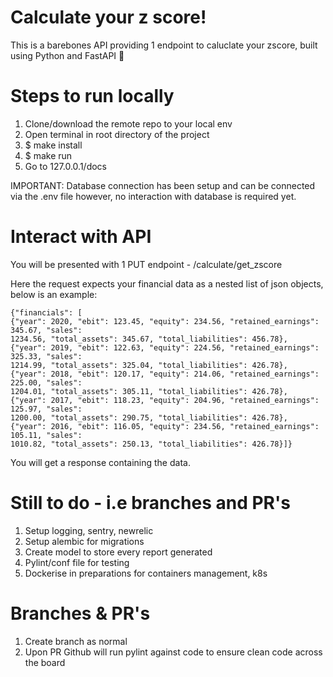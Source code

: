 # Calculate your z score!

This is a barebones API providing 1 endpoint to caluclate your zscore, built using Python and FastAPI 🔧

# Steps to run locally

1. Clone/download the remote repo to your local env
2. Open terminal in root directory of the project
3. $ make install
4. $ make run
5. Go to 127.0.0.1/docs

IMPORTANT: Database connection has been setup and can be connected via the .env file however, no interaction with database is required yet.

# Interact with API
You will be presented with 1 PUT endpoint - /calculate/get_zscore

Here the request expects your financial data as a nested list of json objects, below is an example:

```
{"financials": [ 
{"year": 2020, "ebit": 123.45, "equity": 234.56, "retained_earnings": 345.67, "sales": 
1234.56, "total_assets": 345.67, "total_liabilities": 456.78}, 
{"year": 2019, "ebit": 122.63, "equity": 224.56, "retained_earnings": 325.33, "sales": 
1214.99, "total_assets": 325.04, "total_liabilities": 426.78}, 
{"year": 2018, "ebit": 120.17, "equity": 214.06, "retained_earnings": 225.00, "sales": 
1204.01, "total_assets": 305.11, "total_liabilities": 426.78}, 
{"year": 2017, "ebit": 118.23, "equity": 204.96, "retained_earnings": 125.97, "sales": 
1200.00, "total_assets": 290.75, "total_liabilities": 426.78}, 
{"year": 2016, "ebit": 116.05, "equity": 234.56, "retained_earnings": 105.11, "sales": 
1010.82, "total_assets": 250.13, "total_liabilities": 426.78}]}
```

You will get a response containing the data.

# Still to do - i.e branches and PR's
1. Setup logging, sentry, newrelic
2. Setup alembic for migrations
4. Create model to store every report generated
5. Pylint/conf file for testing
6. Dockerise in preparations for containers management, k8s

# Branches & PR's
1. Create branch as normal
2. Upon PR Github will run pylint against code to ensure clean code across the board
